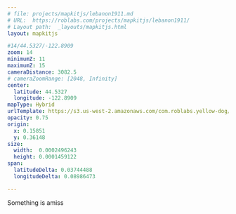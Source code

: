 ```yaml
---
# file: projects/mapkitjs/lebanon1911.md
# URL:  https://roblabs.com/projects/mapkitjs/lebanon1911/
# Layout path:  _layouts/mapkitjs.html
layout: mapkitjs

#14/44.5327/-122.8909
zoom: 14
minimumZ: 11
maximumZ: 15
cameraDistance: 3082.5
# cameraZoomRange: [2048, Infinity]
center:
  latitude: 44.5327
  longitude: -122.8909
mapType: Hybrid
urlTemplate: https://s3.us-west-2.amazonaws.com/com.roblabs.yellow-dog/maptiler/97355/{z}/{x}/{y}.png
opacity: 0.75
origin: 
  x: 0.15851
  y: 0.36148
size:
  width:  0.0002496243
  height: 0.0001459122
span:
  latitudeDelta: 0.03744488
  longitudeDelta: 0.08986473

---
```


Something is amiss

